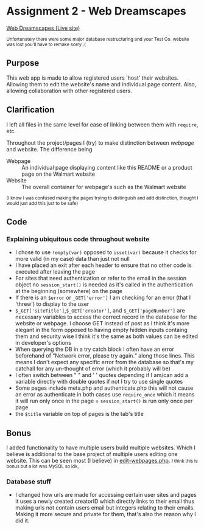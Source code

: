 <h1>Assignment 2 - Web Dreamscapes</h1>
<a href="https://lamp.computerstudi.es/~Christofer1157052/PHP-comp1006/website-maker/pages/index.php" target="_blank">Web Dreamscapes (Live site)</a>
<p><small>Unfortunately there were some major database restructuring and your Test Co. website was lost you'll have to remake sorry :(</small></p>
<h2>Purpose</h2>
<p>This web app is made to allow registered users 'host' their websites. Allowing them to edit the website's name and individual page content. Also, allowing collaboration with other registered users.</p>
<h2>Clarification</h2>
<p>I left all files in the same level for ease of linking between them with <code>require</code>, etc.</p>
<p>Throughout the project/pages I (try) to make distinction between <em>webpage</em> and website. The difference being</p>
<dl>
<dt>Webpage</dt>
<dd>An individual page displaying content like this README or a product page on the Walmart website</dd>
<dt>Website</dt>
<dd>The overall container for webpage's such as the Walmart website</dd>
</dl>
<p><small>(I know I was confused making the pages trying to distinguish and add distinction, thought I would just add this just to be safe)</small></p>
<h2>Code</h2>
<h3>Explaining ubiquitous code throughout website</h3>
<ul>
<li>I chose to use <code>!empty(var)</code> opposed to <code>isset(var)</code> because it checks for more valid (in my case) data than just not null</li>
<li>I have placed an exit after each header to ensure that no other code is executed after leaving the page</li>
<li>For sites that need authentication or refer to the email in the session object no <code>session_start()</code> is needed as it's called in the authentication at the beginning (somewhere) on the page</li>
<li>If there is an <code>$error</code> or <code>_GET['error']</code> I am checking for an error (that I 'threw') to display to the user</li>
<li><code>$_GET['siteTitle']</code>,<code>$_GET['creator']</code>, and <code>$_GET['pageNumber']</code> are necessary variables to access the correct record in the database for the website or webpage. I choose GET instead of post as I think it's more elegant in the form opposed to having empty hidden inputs containg them and security wise I think it's the same as both values can be edited in developer's options</li>
<li>When querying the DB in a try catch block I often have an error beforehand of <q>Network error, please try again.</q> along those lines. This means I don't expect any specific error from the database so that's my catchall for any un-thought of error (which it probably will be)</li>
<li>I often switch between " " and ' ' quotes depending if I am/can add a variable directly with double quotes if not I try to use single quotes</li>
<li>Some pages include meta.php and authenticate.php this will not cause an error as authenticate in both cases use <code>require_once</code> which it means it will run only once in the page = <code>session_start()</code> is run only once per page</li>
<li>the <code>$title</code> variable on top of pages is the tab's title</li>
</ul>
<h2>Bonus</h2>
<p>I added functionality to have multiple users build multiple websites. Which I believe is additional to the base project of multiple users editing one website. This can be seen most (I believe) in <a href="pages/edit-webpages.php">edit-webpages.php</a>. <small>I think this is bonus but a lot was MySQL so idk, </small></p>
<h3>Database stuff</h3>
<ul>
<li>I changed how urls are made for accessing certain user sites and pages it uses a newly created creatorID which directly links to their email thus making urls not contain users email but integers relating to their emails. Making it more secure and private for them, that's also the reason why I did it.</li>
</ul>